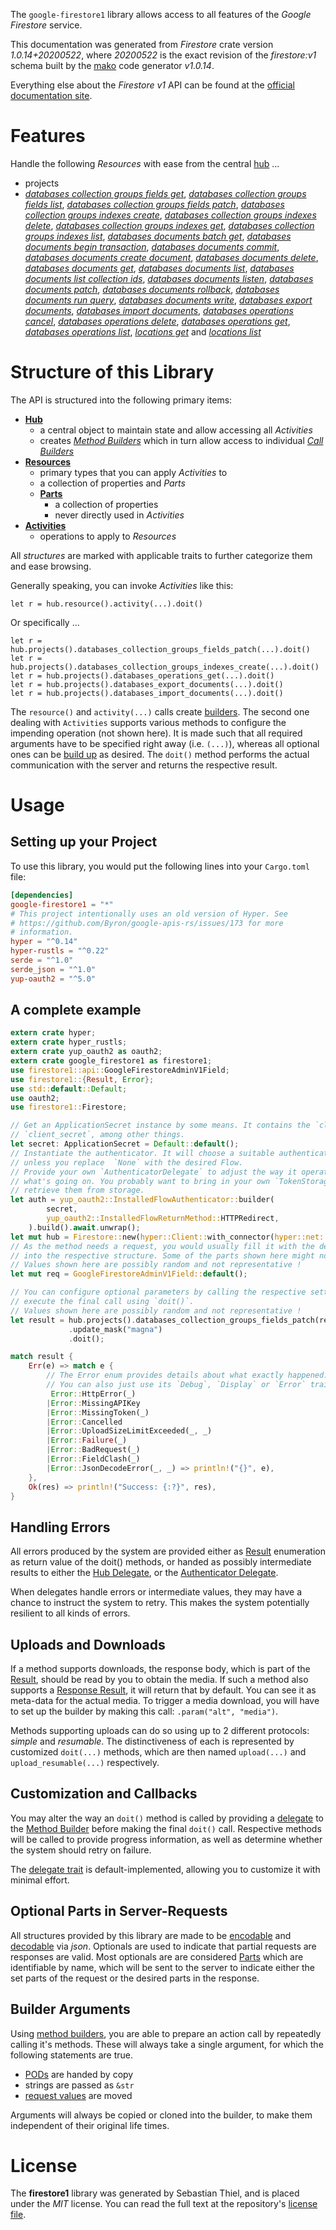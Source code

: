 <!---
DO NOT EDIT !
This file was generated automatically from 'src/mako/api/README.md.mako'
DO NOT EDIT !
-->
The `google-firestore1` library allows access to all features of the *Google Firestore* service.

This documentation was generated from *Firestore* crate version *1.0.14+20200522*, where *20200522* is the exact revision of the *firestore:v1* schema built by the [mako](http://www.makotemplates.org/) code generator *v1.0.14*.

Everything else about the *Firestore* *v1* API can be found at the
[official documentation site](https://cloud.google.com/firestore).
# Features

Handle the following *Resources* with ease from the central [hub](https://docs.rs/google-firestore1/1.0.14+20200522/google_firestore1/Firestore) ... 

* projects
 * [*databases collection groups fields get*](https://docs.rs/google-firestore1/1.0.14+20200522/google_firestore1/api::ProjectDatabaseCollectionGroupFieldGetCall), [*databases collection groups fields list*](https://docs.rs/google-firestore1/1.0.14+20200522/google_firestore1/api::ProjectDatabaseCollectionGroupFieldListCall), [*databases collection groups fields patch*](https://docs.rs/google-firestore1/1.0.14+20200522/google_firestore1/api::ProjectDatabaseCollectionGroupFieldPatchCall), [*databases collection groups indexes create*](https://docs.rs/google-firestore1/1.0.14+20200522/google_firestore1/api::ProjectDatabaseCollectionGroupIndexeCreateCall), [*databases collection groups indexes delete*](https://docs.rs/google-firestore1/1.0.14+20200522/google_firestore1/api::ProjectDatabaseCollectionGroupIndexeDeleteCall), [*databases collection groups indexes get*](https://docs.rs/google-firestore1/1.0.14+20200522/google_firestore1/api::ProjectDatabaseCollectionGroupIndexeGetCall), [*databases collection groups indexes list*](https://docs.rs/google-firestore1/1.0.14+20200522/google_firestore1/api::ProjectDatabaseCollectionGroupIndexeListCall), [*databases documents batch get*](https://docs.rs/google-firestore1/1.0.14+20200522/google_firestore1/api::ProjectDatabaseDocumentBatchGetCall), [*databases documents begin transaction*](https://docs.rs/google-firestore1/1.0.14+20200522/google_firestore1/api::ProjectDatabaseDocumentBeginTransactionCall), [*databases documents commit*](https://docs.rs/google-firestore1/1.0.14+20200522/google_firestore1/api::ProjectDatabaseDocumentCommitCall), [*databases documents create document*](https://docs.rs/google-firestore1/1.0.14+20200522/google_firestore1/api::ProjectDatabaseDocumentCreateDocumentCall), [*databases documents delete*](https://docs.rs/google-firestore1/1.0.14+20200522/google_firestore1/api::ProjectDatabaseDocumentDeleteCall), [*databases documents get*](https://docs.rs/google-firestore1/1.0.14+20200522/google_firestore1/api::ProjectDatabaseDocumentGetCall), [*databases documents list*](https://docs.rs/google-firestore1/1.0.14+20200522/google_firestore1/api::ProjectDatabaseDocumentListCall), [*databases documents list collection ids*](https://docs.rs/google-firestore1/1.0.14+20200522/google_firestore1/api::ProjectDatabaseDocumentListCollectionIdCall), [*databases documents listen*](https://docs.rs/google-firestore1/1.0.14+20200522/google_firestore1/api::ProjectDatabaseDocumentListenCall), [*databases documents patch*](https://docs.rs/google-firestore1/1.0.14+20200522/google_firestore1/api::ProjectDatabaseDocumentPatchCall), [*databases documents rollback*](https://docs.rs/google-firestore1/1.0.14+20200522/google_firestore1/api::ProjectDatabaseDocumentRollbackCall), [*databases documents run query*](https://docs.rs/google-firestore1/1.0.14+20200522/google_firestore1/api::ProjectDatabaseDocumentRunQueryCall), [*databases documents write*](https://docs.rs/google-firestore1/1.0.14+20200522/google_firestore1/api::ProjectDatabaseDocumentWriteCall), [*databases export documents*](https://docs.rs/google-firestore1/1.0.14+20200522/google_firestore1/api::ProjectDatabaseExportDocumentCall), [*databases import documents*](https://docs.rs/google-firestore1/1.0.14+20200522/google_firestore1/api::ProjectDatabaseImportDocumentCall), [*databases operations cancel*](https://docs.rs/google-firestore1/1.0.14+20200522/google_firestore1/api::ProjectDatabaseOperationCancelCall), [*databases operations delete*](https://docs.rs/google-firestore1/1.0.14+20200522/google_firestore1/api::ProjectDatabaseOperationDeleteCall), [*databases operations get*](https://docs.rs/google-firestore1/1.0.14+20200522/google_firestore1/api::ProjectDatabaseOperationGetCall), [*databases operations list*](https://docs.rs/google-firestore1/1.0.14+20200522/google_firestore1/api::ProjectDatabaseOperationListCall), [*locations get*](https://docs.rs/google-firestore1/1.0.14+20200522/google_firestore1/api::ProjectLocationGetCall) and [*locations list*](https://docs.rs/google-firestore1/1.0.14+20200522/google_firestore1/api::ProjectLocationListCall)




# Structure of this Library

The API is structured into the following primary items:

* **[Hub](https://docs.rs/google-firestore1/1.0.14+20200522/google_firestore1/Firestore)**
    * a central object to maintain state and allow accessing all *Activities*
    * creates [*Method Builders*](https://docs.rs/google-firestore1/1.0.14+20200522/google_firestore1/client::MethodsBuilder) which in turn
      allow access to individual [*Call Builders*](https://docs.rs/google-firestore1/1.0.14+20200522/google_firestore1/client::CallBuilder)
* **[Resources](https://docs.rs/google-firestore1/1.0.14+20200522/google_firestore1/client::Resource)**
    * primary types that you can apply *Activities* to
    * a collection of properties and *Parts*
    * **[Parts](https://docs.rs/google-firestore1/1.0.14+20200522/google_firestore1/client::Part)**
        * a collection of properties
        * never directly used in *Activities*
* **[Activities](https://docs.rs/google-firestore1/1.0.14+20200522/google_firestore1/client::CallBuilder)**
    * operations to apply to *Resources*

All *structures* are marked with applicable traits to further categorize them and ease browsing.

Generally speaking, you can invoke *Activities* like this:

```Rust,ignore
let r = hub.resource().activity(...).doit()
```

Or specifically ...

```ignore
let r = hub.projects().databases_collection_groups_fields_patch(...).doit()
let r = hub.projects().databases_collection_groups_indexes_create(...).doit()
let r = hub.projects().databases_operations_get(...).doit()
let r = hub.projects().databases_export_documents(...).doit()
let r = hub.projects().databases_import_documents(...).doit()
```

The `resource()` and `activity(...)` calls create [builders][builder-pattern]. The second one dealing with `Activities` 
supports various methods to configure the impending operation (not shown here). It is made such that all required arguments have to be 
specified right away (i.e. `(...)`), whereas all optional ones can be [build up][builder-pattern] as desired.
The `doit()` method performs the actual communication with the server and returns the respective result.

# Usage

## Setting up your Project

To use this library, you would put the following lines into your `Cargo.toml` file:

```toml
[dependencies]
google-firestore1 = "*"
# This project intentionally uses an old version of Hyper. See
# https://github.com/Byron/google-apis-rs/issues/173 for more
# information.
hyper = "^0.14"
hyper-rustls = "^0.22"
serde = "^1.0"
serde_json = "^1.0"
yup-oauth2 = "^5.0"
```

## A complete example

```Rust
extern crate hyper;
extern crate hyper_rustls;
extern crate yup_oauth2 as oauth2;
extern crate google_firestore1 as firestore1;
use firestore1::api::GoogleFirestoreAdminV1Field;
use firestore1::{Result, Error};
use std::default::Default;
use oauth2;
use firestore1::Firestore;

// Get an ApplicationSecret instance by some means. It contains the `client_id` and 
// `client_secret`, among other things.
let secret: ApplicationSecret = Default::default();
// Instantiate the authenticator. It will choose a suitable authentication flow for you, 
// unless you replace  `None` with the desired Flow.
// Provide your own `AuthenticatorDelegate` to adjust the way it operates and get feedback about 
// what's going on. You probably want to bring in your own `TokenStorage` to persist tokens and
// retrieve them from storage.
let auth = yup_oauth2::InstalledFlowAuthenticator::builder(
        secret,
        yup_oauth2::InstalledFlowReturnMethod::HTTPRedirect,
    ).build().await.unwrap();
let mut hub = Firestore::new(hyper::Client::with_connector(hyper::net::HttpsConnector::new(hyper_rustls::TlsClient::new())), auth);
// As the method needs a request, you would usually fill it with the desired information
// into the respective structure. Some of the parts shown here might not be applicable !
// Values shown here are possibly random and not representative !
let mut req = GoogleFirestoreAdminV1Field::default();

// You can configure optional parameters by calling the respective setters at will, and
// execute the final call using `doit()`.
// Values shown here are possibly random and not representative !
let result = hub.projects().databases_collection_groups_fields_patch(req, "name")
             .update_mask("magna")
             .doit();

match result {
    Err(e) => match e {
        // The Error enum provides details about what exactly happened.
        // You can also just use its `Debug`, `Display` or `Error` traits
         Error::HttpError(_)
        |Error::MissingAPIKey
        |Error::MissingToken(_)
        |Error::Cancelled
        |Error::UploadSizeLimitExceeded(_, _)
        |Error::Failure(_)
        |Error::BadRequest(_)
        |Error::FieldClash(_)
        |Error::JsonDecodeError(_, _) => println!("{}", e),
    },
    Ok(res) => println!("Success: {:?}", res),
}

```
## Handling Errors

All errors produced by the system are provided either as [Result](https://docs.rs/google-firestore1/1.0.14+20200522/google_firestore1/client::Result) enumeration as return value of
the doit() methods, or handed as possibly intermediate results to either the 
[Hub Delegate](https://docs.rs/google-firestore1/1.0.14+20200522/google_firestore1/client::Delegate), or the [Authenticator Delegate](https://docs.rs/yup-oauth2/*/yup_oauth2/trait.AuthenticatorDelegate.html).

When delegates handle errors or intermediate values, they may have a chance to instruct the system to retry. This 
makes the system potentially resilient to all kinds of errors.

## Uploads and Downloads
If a method supports downloads, the response body, which is part of the [Result](https://docs.rs/google-firestore1/1.0.14+20200522/google_firestore1/client::Result), should be
read by you to obtain the media.
If such a method also supports a [Response Result](https://docs.rs/google-firestore1/1.0.14+20200522/google_firestore1/client::ResponseResult), it will return that by default.
You can see it as meta-data for the actual media. To trigger a media download, you will have to set up the builder by making
this call: `.param("alt", "media")`.

Methods supporting uploads can do so using up to 2 different protocols: 
*simple* and *resumable*. The distinctiveness of each is represented by customized 
`doit(...)` methods, which are then named `upload(...)` and `upload_resumable(...)` respectively.

## Customization and Callbacks

You may alter the way an `doit()` method is called by providing a [delegate](https://docs.rs/google-firestore1/1.0.14+20200522/google_firestore1/client::Delegate) to the 
[Method Builder](https://docs.rs/google-firestore1/1.0.14+20200522/google_firestore1/client::CallBuilder) before making the final `doit()` call. 
Respective methods will be called to provide progress information, as well as determine whether the system should 
retry on failure.

The [delegate trait](https://docs.rs/google-firestore1/1.0.14+20200522/google_firestore1/client::Delegate) is default-implemented, allowing you to customize it with minimal effort.

## Optional Parts in Server-Requests

All structures provided by this library are made to be [encodable](https://docs.rs/google-firestore1/1.0.14+20200522/google_firestore1/client::RequestValue) and 
[decodable](https://docs.rs/google-firestore1/1.0.14+20200522/google_firestore1/client::ResponseResult) via *json*. Optionals are used to indicate that partial requests are responses 
are valid.
Most optionals are are considered [Parts](https://docs.rs/google-firestore1/1.0.14+20200522/google_firestore1/client::Part) which are identifiable by name, which will be sent to 
the server to indicate either the set parts of the request or the desired parts in the response.

## Builder Arguments

Using [method builders](https://docs.rs/google-firestore1/1.0.14+20200522/google_firestore1/client::CallBuilder), you are able to prepare an action call by repeatedly calling it's methods.
These will always take a single argument, for which the following statements are true.

* [PODs][wiki-pod] are handed by copy
* strings are passed as `&str`
* [request values](https://docs.rs/google-firestore1/1.0.14+20200522/google_firestore1/client::RequestValue) are moved

Arguments will always be copied or cloned into the builder, to make them independent of their original life times.

[wiki-pod]: http://en.wikipedia.org/wiki/Plain_old_data_structure
[builder-pattern]: http://en.wikipedia.org/wiki/Builder_pattern
[google-go-api]: https://github.com/google/google-api-go-client

# License
The **firestore1** library was generated by Sebastian Thiel, and is placed 
under the *MIT* license.
You can read the full text at the repository's [license file][repo-license].

[repo-license]: https://github.com/Byron/google-apis-rsblob/master/LICENSE.md
